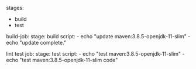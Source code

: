 stages:
  - build
  - test


build-job:
  stage: build
  script:
    - echo "update maven:3.8.5-openjdk-11-slim"
    - echo "update complete."


lint test job:
  stage: test 
  script:
    - echo "test maven:3.8.5-openjdk-11-slim"
    - echo "test maven:3.8.5-openjdk-11-slim code"
